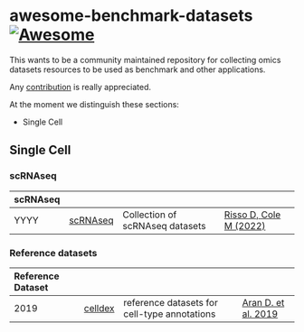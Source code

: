 # awesome-benchmark-datasets [![Awesome](https://awesome.re/badge-flat2.svg)](https://awesome.re)

This wants to be a community maintained repository for collecting omics datasets resources to be used as benchmark and other applications. 

Any [contribution](https://github.com/drighelli/awesome-benchmark-datasets/blob/main/CONTRIBUTING.md) is really appreciated.

At the moment we distinguish these sections:

- Single Cell 

## Single Cell

### scRNAseq

|scRNAseq||||
|:-|:-|:-|:-|
|YYYY|[scRNAseq](https://bioconductor.org/packages/release/data/experiment/html/scRNAseq.html)|Collection of scRNAseq datasets| [Risso D, Cole M (2022)](https://bioconductor.org/packages/release/data/experiment/html/scRNAseq.html)|  

### Reference datasets
|Reference Dataset||||
|:-|:-|:-|:-|
|2019|[celldex](https://bioconductor.org/packages/3.15/data/experiment/html/celldex.html)|reference datasets for cell-type annotations|[Aran D. et al. 2019](https://www.nature.com/articles/s41590-018-0276-y)

